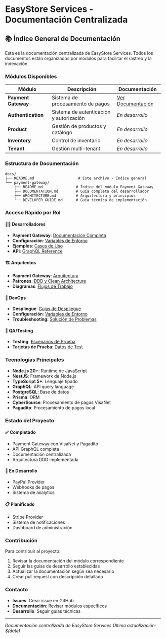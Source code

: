 # EasyStore Services - Documentación Centralizada

## 📚 Índice General de Documentación

Esta es la documentación centralizada de EasyStore Services. Todos los documentos están organizados por módulos para facilitar el rastreo y la indexación.

### Módulos Disponibles

| Módulo              | Descripción                             | Documentación                                    |
| ------------------- | --------------------------------------- | ------------------------------------------------ |
| **Payment Gateway** | Sistema de procesamiento de pagos       | [Ver Documentación](./payment-gateway/README.md) |
| **Authentication**  | Sistema de autenticación y autorización | _En desarrollo_                                  |
| **Product**         | Gestión de productos y catálogo         | _En desarrollo_                                  |
| **Inventory**       | Control de inventario                   | _En desarrollo_                                  |
| **Tenant**          | Gestión multi-tenant                    | _En desarrollo_                                  |

### Estructura de Documentación

```
docs/
├── README.md                    # Este archivo - Índice general
└── payment-gateway/
    ├── README.md               # Índice del módulo Payment Gateway
    ├── DOCUMENTATION.md        # Guía completa del desarrollador
    ├── ARCHITECTURE.md         # Arquitectura y principios
    └── DEVELOPER_GUIDE.md      # Guía técnica de implementación
```

### Acceso Rápido por Rol

#### 👨‍💻 Desarrolladores

- **Payment Gateway**: [Documentación Completa](./payment-gateway/DOCUMENTATION.md)
- **Configuración**: [Variables de Entorno](./payment-gateway/DOCUMENTATION.md#configuración)
- **Ejemplos**: [Casos de Uso](./payment-gateway/DOCUMENTATION.md#uso-y-ejemplos)
- **API**: [GraphQL Reference](./payment-gateway/DOCUMENTATION.md#api-graphql)

#### 🏗️ Arquitectos

- **Payment Gateway**: [Arquitectura](./payment-gateway/ARCHITECTURE.md)
- **Patrones**: [DDD y Clean Architecture](./payment-gateway/DOCUMENTATION.md#arquitectura)
- **Diagramas**: [Flujos de Trabajo](./payment-gateway/DOCUMENTATION.md#flujo-de-trabajo)

#### 🔧 DevOps

- **Despliegue**: [Guías de Despliegue](./payment-gateway/DOCUMENTATION.md#despliegue)
- **Configuración**: [Variables de Entorno](./payment-gateway/DOCUMENTATION.md#configuración)
- **Troubleshooting**: [Solución de Problemas](./payment-gateway/DOCUMENTATION.md#troubleshooting)

#### 🧪 QA/Testing

- **Testing**: [Escenarios de Prueba](./payment-gateway/DOCUMENTATION.md#testing)
- **Tarjetas de Prueba**: [Datos de Test](./payment-gateway/DOCUMENTATION.md#testing)

### Tecnologías Principales

- **Node.js 20+**: Runtime de JavaScript
- **NestJS**: Framework de Node.js
- **TypeScript 5+**: Lenguaje tipado
- **GraphQL**: API query language
- **PostgreSQL**: Base de datos
- **Prisma**: ORM
- **CyberSource**: Procesamiento de pagos VisaNet
- **Pagadito**: Procesamiento de pagos local

### Estado del Proyecto

#### ✅ Completado

- Payment Gateway con VisaNet y Pagadito
- API GraphQL completa
- Documentación centralizada
- Arquitectura DDD implementada

#### 🚧 En Desarrollo

- PayPal Provider
- Webhooks de pagos
- Sistema de analytics

#### 📋 Planificado

- Stripe Provider
- Sistema de notificaciones
- Dashboard de administración

### Contribución

Para contribuir al proyecto:

1. Revisar la documentación del módulo correspondiente
2. Seguir las guías de desarrollo establecidas
3. Actualizar la documentación según sea necesario
4. Crear pull request con descripción detallada

### Contacto

- **Issues**: Crear issue en GitHub
- **Documentación**: Revisar módulos específicos
- **Desarrollo**: Seguir guías técnicas

---

_Documentación centralizada de EasyStore Services_
_Última actualización: $(date)_
